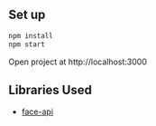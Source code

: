 ## Set up

```sh
npm install
npm start
```

Open project at http://localhost:3000

## Libraries Used

- [face-api](https://github.com/justadudewhohacks/face-api.js)
